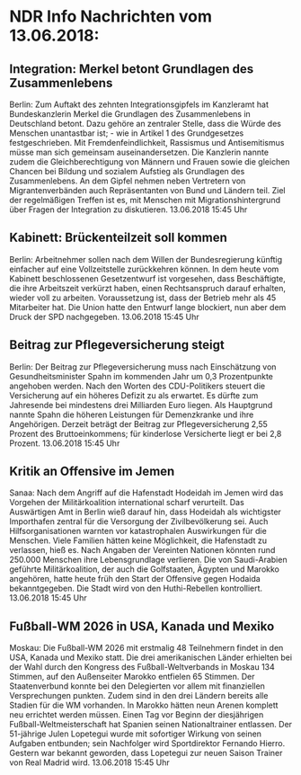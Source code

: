 # NDR Info Nachrichten vom 13.06.2018:


## Integration: Merkel betont Grundlagen des Zusammenlebens
Berlin: Zum Auftakt des zehnten Integrationsgipfels im Kanzleramt hat Bundeskanzlerin Merkel die Grundlagen des Zusammenlebens in Deutschland betont. Dazu gehöre an zentraler Stelle, dass die Würde des Menschen unantastbar ist; - wie in Artikel 1 des Grundgesetzes festgeschrieben. Mit Fremdenfeindlichkeit, Rassismus und Antisemitismus müsse man sich gemeinsam auseinandersetzen. Die Kanzlerin nannte zudem die Gleichberechtigung von Männern und Frauen sowie die gleichen Chancen bei Bildung und sozialem Aufstieg als Grundlagen des Zusammenlebens. An dem Gipfel nehmen neben Vertretern von Migrantenverbänden auch Repräsentanten von Bund und Ländern teil. Ziel der regelmäßigen Treffen ist es, mit Menschen mit Migrationshintergrund über Fragen der Integration zu diskutieren. 13.06.2018 15:45 Uhr 

## Kabinett: Brückenteilzeit soll kommen
Berlin: Arbeitnehmer sollen nach dem Willen der Bundesregierung künftig einfacher auf eine Vollzeitstelle zurückkehren können. In dem heute vom Kabinett beschlossenen Gesetzentwurf ist vorgesehen, dass Beschäftigte, die ihre Arbeitszeit verkürzt haben, einen Rechtsanspruch darauf erhalten, wieder voll zu arbeiten. Voraussetzung ist, dass der Betrieb mehr als 45 Mitarbeiter hat. Die Union hatte den Entwurf lange blockiert, nun aber dem Druck der SPD nachgegeben. 13.06.2018 15:45 Uhr 

## Beitrag zur Pflegeversicherung steigt
Berlin: Der Beitrag zur Pflegeversicherung muss nach Einschätzung von Gesundheitsminister Spahn im kommenden Jahr um 0,3 Prozentpunkte angehoben werden. Nach den Worten des CDU-Politikers steuert die Versicherung auf ein höheres Defizit zu als erwartet. Es dürfte zum Jahresende bei mindestens drei Milliarden Euro liegen. Als Hauptgrund nannte Spahn die höheren Leistungen für Demenzkranke und ihre Angehörigen. Derzeit beträgt der Beitrag zur Pflegeversicherung 2,55 Prozent des Bruttoeinkommens; für kinderlose Versicherte liegt er bei 2,8 Prozent. 13.06.2018 15:45 Uhr 

## Kritik an Offensive im Jemen
Sanaa: Nach dem Angriff auf die Hafenstadt Hodeidah im Jemen wird das Vorgehen der Militärkoalition international scharf verurteilt. Das Auswärtigen Amt in Berlin wieß darauf hin, dass Hodeidah als wichtigster Importhafen zentral für die Versorgung der Zivilbevölkerung sei. Auch Hilfsorganisationen warnten vor katastrophalen Auswirkungen für die Menschen. Viele Familien hätten keine Möglichkeit, die Hafenstadt zu verlassen, hieß es. Nach Angaben der Vereinten Nationen könnten rund 250.000 Menschen ihre Lebensgrundlage verlieren. Die von Saudi-Arabien geführte Militärkoalition, der auch die Golfstaaten, Ägypten und Marokko angehören, hatte heute früh den Start der Offensive gegen Hodaida bekanntgegeben. Die Stadt wird von den Huthi-Rebellen kontrolliert. 13.06.2018 15:45 Uhr 

## Fußball-WM 2026 in USA, Kanada und Mexiko
Moskau: Die Fußball-WM 2026 mit erstmalig 48 Teilnehmern findet in den USA, Kanada und Mexiko statt. Die drei amerikanischen Länder erhielten bei der Wahl durch den Kongress des Fußball-Weltverbands in Moskau 134 Stimmen, auf den Außenseiter Marokko entfielen 65 Stimmen. Der Staatenverbund konnte bei den Delegierten vor allem mit finanziellen Versprechungen punkten. Zudem sind in den drei Ländern bereits alle Stadien für die WM vorhanden. In Marokko hätten neun Arenen komplett neu errichtet werden müssen. Einen Tag vor Beginn der diesjährigen  Fußball-Weltmeisterschaft hat Spanien seinen Nationaltrainer entlassen. Der 51-jährige Julen Lopetegui wurde mit sofortiger Wirkung von seinen Aufgaben entbunden; sein Nachfolger wird Sportdirektor Fernando Hierro. Gestern war bekannt geworden, dass Lopetegui zur neuen Saison Trainer von Real Madrid wird. 13.06.2018 15:45 Uhr 
